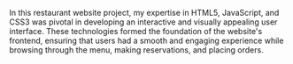 In this restaurant website project, my expertise in HTML5, JavaScript, and CSS3 was pivotal in developing an interactive and visually appealing user interface. These technologies formed the foundation of the website's frontend, ensuring that users had a smooth and engaging experience while browsing through the menu, making reservations, and placing orders.
